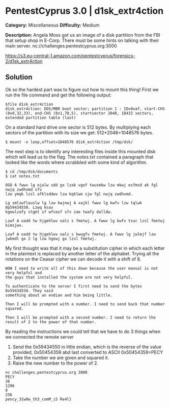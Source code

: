# PentestCyprus 3.0 | d1sk_extr4ction

**Category:** Miscellaneous **Difficulty:** Medium

**Description:** Angela Moss got us an image of a disk partition from the FBI that setup shop in E-Corp. There must be some hints on talking with their main server.
nc://challenges.pentestcyprus.org:3000

https://s3.eu-central-1.amazon.com/pentestcyprus/forensics-2/d1sk_extr4ction

## Solution

Ok so the hardest part was to figure out how to mount this thing! First we run the file command and get the following output:
```
$file d1sk_extr4ction 
d1sk_extr4ction: DOS/MBR boot sector; partition 1 : ID=0xaf, start-CHS (0x0,32,33), end-CHS (0x1,70,5), startsector 2048, 18432 sectors, extended partition table (last)
```
 On a standard hard drive one sector is 512 bytes. By multiplying each sectors of the partition with its size we get: 512*2048=1048576 bytes.
```
$ mount -o loop,offset=1048576 d1sk_extr4ction /tmp/dsk/
```
The next step is to identify any interesting files inside this mounted disk which will lead us to the flag. The *notes.txt* contained a paragraph that looked like the words where scrabbled with some kind of algorithm.
```
$ cd /tmp/dsk/documents
$ cat notes.txt

OGO A fwwv lg ojalw sdd gx lzak vgof twusmkw lzw mkwj esfmsd ak fgl nwjq zwdhxmd sfv
lzw ymqk lzsl afklsddwv lzw kqklwe sjw fgl nwjq zwdhxmd.

Lg smlzwflauslw lg lzw kwjnwj A xajkl fwwv lg kwfv lzw tqlwk 0p59434550. Lzwq ksav
kgewlzafy stgml sf wfvasf sfv zae twafy dalldw.

Lzwf A oadd tw hjgehlwv oalz s fmetwj. A fwwv lg kwfv tsuc lzsl fmetwj kimsjwv.

Lzwf A oadd tw hjgehlwv oalz s kwugfv fmetwj. A fwwv lg jwlmjf lzw jwkmdl gx 2 lg lzw hgowj gx lzsl fmetwj.
```
My first thought was that it may be a substitution cipher in which each letter in the plaintext is replaced by another letter of the alphabet. Trying all the rotations on the Ceasar cipher we can decode it with a shift of 8.
```
WOW I need to write all of this down because the user manual is not very helpful and
the guys that installed the system are not very helpful.

To authenticate to the server I first need to send the bytes 0x59434550. They said
something about an endian and him being little.

Then I will be prompted with a number. I need to send back that number squared.

Then I will be prompted with a second number. I need to return the result of 2 to the power of that number.
```
By reading the instructions we could tell that we have to do 3 things when we connected the remote server
1. Send the 0x59434550 in little endian, which is the reverse of the value provided, 0x50454359 abd last converted to ASCII 0x50454359=PECY
2. Take the number we are given and squared it.
3. Raise the new number to the power of 2.
 
```
nc challenges.pentestcyprus.org 3000
PECY
36
1296
8
256
pency_3{w0w_th3_comM_iS Re4l}
```

